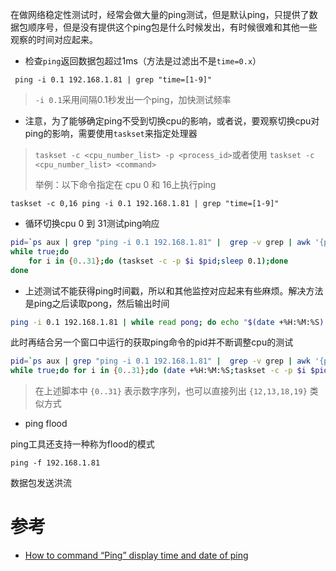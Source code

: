 在做网络稳定性测试时，经常会做大量的ping测试，但是默认ping，只提供了数据包顺序号，但是没有提供这个ping包是什么时候发出，有时候很难和其他一些观察的时间对应起来。

* 检查`ping`返回数据包超过1ms（方法是过滤出不是`time=0.x`）

```
 ping -i 0.1 192.168.1.81 | grep "time=[1-9]"
```

> `-i 0.1`采用间隔0.1秒发出一个ping，加快测试频率

* 注意，为了能够确定ping不受到切换cpu的影响，或者说，要观察切换cpu对ping的影响，需要使用`taskset`来指定处理器

> `taskset -c <cpu_number_list> -p <process_id>`或者使用 `taskset -c <cpu_number_list> <command>`
>
> 举例：以下命令指定在 cpu 0 和 16上执行ping

```
taskset -c 0,16 ping -i 0.1 192.168.1.81 | grep "time=[1-9]"
```

* 循环切换cpu 0 到 31测试ping响应

```bash
pid=`ps aux | grep "ping -i 0.1 192.168.1.81" |  grep -v grep | awk '{print $2}'`
while true;do 
    for i in {0..31};do (taskset -c -p $i $pid;sleep 0.1);done
done
```

* 上述测试不能获得ping时间戳，所以和其他监控对应起来有些麻烦。解决方法是ping之后读取pong，然后输出时间

```bash
ping -i 0.1 192.168.1.81 | while read pong; do echo "$(date +%H:%M:%S): $pong" | grep "time=[1-9]"; done
```

此时再结合另一个窗口中运行的获取ping命令的pid并不断调整cpu的测试

```bash
pid=`ps aux | grep "ping -i 0.1 192.168.1.81" |  grep -v grep | awk '{print $2}'`
while true;do for i in {0..31};do (date +%H:%M:%S;taskset -c -p $i $pid;sleep 0.5);done; done
```

> 在上述脚本中 `{0..31}` 表示数字序列，也可以直接列出 `{12,13,18,19}` 类似方式

* ping flood

ping工具还支持一种称为flood的模式

```
ping -f 192.168.1.81
```

数据包发送洪流

# 参考

* [How to command “Ping” display time and date of ping](https://askubuntu.com/questions/137233/how-to-command-ping-display-time-and-date-of-ping)